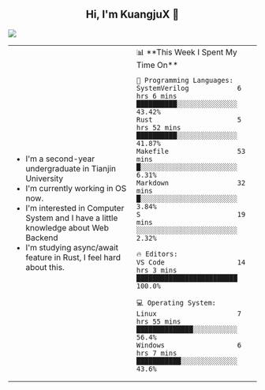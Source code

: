 <h2 align="center"> Hi, I'm KuangjuX 👋 </h2>
<p><img src="https://w.wallhaven.cc/full/nz/wallhaven-nz1e8j.jpg"></p>
<table>
    <tr>
        <td valign="center" width="50%">
            <ul>
                <li>I'm a second-year undergraduate in Tianjin University</li>
                <li>I'm currently working in OS now.</li>
                <li>I'm interested in Computer System and I have a little knowledge about Web Backend</li>
                <li>I'm studying async/await feature in Rust, I feel hard about this.</li>
            </ul>
        </td>
       <td valign="top" width="50%">
<!--START_SECTION:waka-->
📊 **This Week I Spent My Time On** 

```text
💬 Programming Languages: 
SystemVerilog            6 hrs 6 mins        ██████████░░░░░░░░░░░░░░░   43.42% 
Rust                     5 hrs 52 mins       ██████████░░░░░░░░░░░░░░░   41.87% 
Makefile                 53 mins             █░░░░░░░░░░░░░░░░░░░░░░░░   6.31% 
Markdown                 32 mins             █░░░░░░░░░░░░░░░░░░░░░░░░   3.84% 
S                        19 mins             ░░░░░░░░░░░░░░░░░░░░░░░░░   2.32%

🔥 Editors: 
VS Code                  14 hrs 3 mins       █████████████████████████   100.0%

💻 Operating System: 
Linux                    7 hrs 55 mins       ██████████████░░░░░░░░░░░   56.4% 
Windows                  6 hrs 7 mins        ███████████░░░░░░░░░░░░░░   43.6%

```


<!--END_SECTION:waka-->
</td></tr>
</table>


